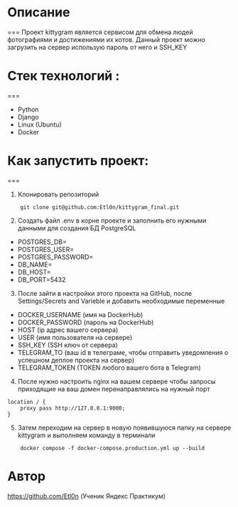 # Описание 
===
Проект kittygram является сервисом для обмена людей фотографиями и достижениями их котов. Данный проект можно загрузить на сервер использую пароль от него и SSH_KEY
# Стек технологий :
===
- Python
- Django
- Linux (Ubuntu)
- Docker
# Как запустить проект:
===
1. Клонировать репозиторий
```
    git clone git@github.com:Etl0n/kittygram_final.git
```
2. Создать файл .env в корне проекте и заполнить его нужными данными для создания БД PostgreSQL
-    POSTGRES_DB=
-    POSTGRES_USER=
-    POSTGRES_PASSWORD=
-    DB_NAME=
-    DB_HOST=
-    DB_PORT=5432

3. После зайти в настройки этого проекта на GitHub, после Settings/Secrets and Varieble и добавить необходимые переменные
- DOCKER_USERNAME (имя на DockerHub)
- DOCKER_PASSWORD (пароль на DockerHub)
- HOST (ip адрес вашего сервера)
- USER (имя пользователя на сервере)
- SSH_KEY (SSH ключ от сервера)
- TELEGRAM_TO (ваш id в телеграме, чтобы отправить уведомления о успешном деплое проекта на сервер)
- TELEGRAM_TOKEN (TOKEN любого вашего бота в Telegram)
4. После нужно настроить nginx на вашем сервере чтобы запросы приходящие на ваш домен перенаправлялись на нужный порт
```
location / {
    proxy pass http://127.0.0.1:9000;
}
```
5. Затем переходим на сервер в новую появившуюся папку на сервере kittygram и выполняем команду в терминали
```
    docker compose -f docker-compose.production.yml up --build
```
# Автор
https://github.com/Etl0n (Ученик Яндекс Практикум)